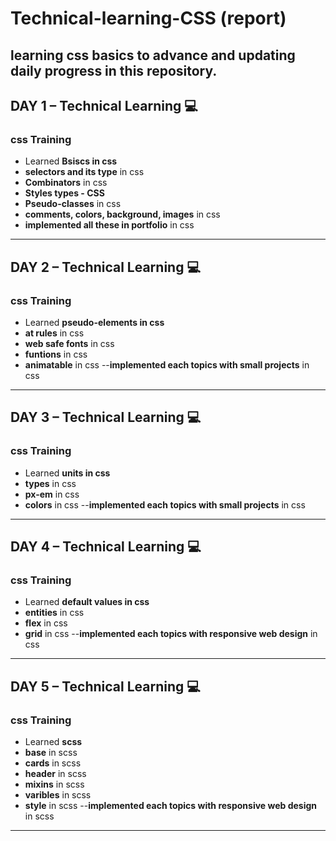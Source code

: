 # Technical-learning-CSS (report)
learning css basics to advance and updating daily progress in this repository.
---

## **DAY 1** – Technical Learning 💻
### **css Training**
- Learned **Bsiscs in css**  
- **selectors and its type** in css  
- **Combinators** in css
- **Styles types - CSS**
- **Pseudo-classes**  in css
- **comments, colors, background, images** in css
- **implemented all these in portfolio** in css
---

## **DAY 2** – Technical Learning 💻
### **css Training**
- Learned **pseudo-elements in css**  
- **at rules** in css  
- **web safe fonts** in css
- **funtions** in css
- **animatable** in css
--**implemented each topics with small projects** in css
---

## **DAY 3** – Technical Learning 💻
### **css Training**
- Learned **units in css**  
- **types** in css  
- **px-em** in css
- **colors** in css
--**implemented each topics with small projects** in css
---

## **DAY 4** – Technical Learning 💻
### **css Training**
- Learned **default values in css**  
- **entities** in css  
- **flex** in css
- **grid** in css
--**implemented each topics with responsive web design** in css
---

## **DAY 5** – Technical Learning 💻
### **css Training**
- Learned **scss**  
- **base** in scss  
- **cards** in scss
- **header** in scss
- **mixins** in scss  
- **varibles** in scss
- **style** in scss
--**implemented each topics with responsive web design** in scss
---
